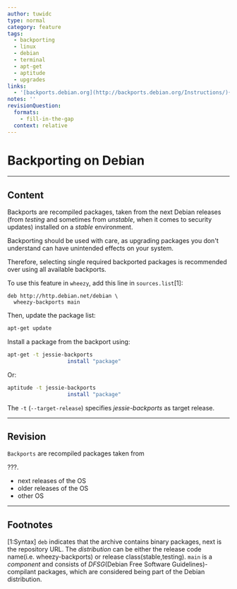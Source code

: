```yaml
---
author: tuwidc
type: normal
category: feature
tags:
  - backporting
  - linux
  - debian
  - terminal
  - apt-get
  - aptitude
  - upgrades
links:
  - '[backports.debian.org](http://backports.debian.org/Instructions/){website}'
notes: ''
revisionQuestion:
  formats:
    - fill-in-the-gap
  context: relative
---
```


# Backporting on Debian


---

## Content

Backports are recompiled packages, taken from the next Debian releases (from *testing* and sometimes from *unstable*, when it comes to security updates) installed on a *stable* environment.

Backporting should be used with care, as upgrading packages you don't understand can have unintended effects on your system.

Therefore, selecting single required backported packages is recommended over using all available backports.

To use this feature in `wheezy`, add this line in `sources.list`[1]:

```plain-text
deb http://http.debian.net/debian \
  wheezy-backports main
```

Then, update the package list:

```bash
apt-get update
```

Install a package from the backport using:

```bash
apt-get -t jessie-backports
                   install "package"
```

Or:

```bash
aptitude -t jessie-backports 
                   install "package"
```

The `-t` (`--target-release`) specifies *jessie-backports* as target release.


---

## Revision

`Backports` are recompiled packages taken from 

???.

- next releases of the OS
- older releases of the OS
- other OS


---

## Footnotes

[1:Syntax]
`deb` indicates that the archive contains binary packages, next is the repository URL. The *distribution* can be either the release code name(i.e. wheezy-backports) or release class(stable,testing). `main` is a *component* and consists of *DFSG*(Debian Free Software Guidelines)-compilant packages, which are considered being part of the Debian distribution.
